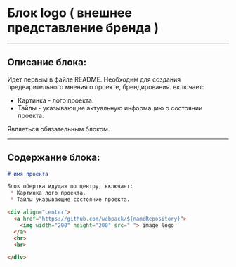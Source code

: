 # Блок logo ( внешнее представление бренда )

---

## Описание блока:
Идет первым в файле README. Необходим для создания предварительного мнения о проекте, брендирования.
включает:
 * Картинка - лого проекта.
 * Тайлы  - указывающие актуальную информацию о состоянии проекта.

Являеться обязательным блоком.

---

## Содержание блока:

```markdown
# имя проекта

Блок обертка идущая по центру, включает:
 * Картинка лого проекта.
 * Тайлы указывающие состояние проекта.

<div align="center">
  <a href="https://github.com/webpack/${nameRepository}">
    <img width="200" height="200" src=" "> image logo
  </a>
  <br>
  <br>

</div>
```

